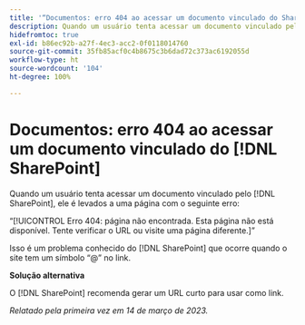 ```yaml
---
title: '“Documentos: erro 404 ao acessar um documento vinculado do SharePoint”'
description: Quando um usuário tenta acessar um documento vinculado pelo SharePoint, ele é levado a uma página com um erro 404.
hidefromtoc: true
exl-id: b86ec92b-a27f-4ec3-acc2-0f0118014760
source-git-commit: 35fb85acf0c4b8675c3b6dad72c373ac6192055d
workflow-type: ht
source-wordcount: '104'
ht-degree: 100%

---
```


# Documentos: erro 404 ao acessar um documento vinculado do [!DNL SharePoint]

<!--Requested article. This issue is on the WF and WFP TOCs.-->

Quando um usuário tenta acessar um documento vinculado pelo [!DNL SharePoint], ele é levados a uma página com o seguinte erro:

“[!UICONTROL Erro 404: página não encontrada. Esta página não está disponível. Tente verificar o URL ou visite uma página diferente.]”

Isso é um problema conhecido do [!DNL SharePoint] que ocorre quando o site tem um símbolo “@” no link.

**Solução alternativa**

O [!DNL SharePoint] recomenda gerar um URL curto para usar como link.

_Relatado pela primeira vez em 14 de março de 2023._
